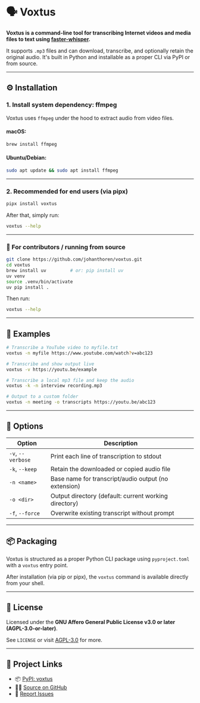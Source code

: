 # 🗣️ Voxtus

**Voxtus is a command-line tool for transcribing Internet videos and media files to text using [faster-whisper](https://github.com/guillaumekln/faster-whisper).**

It supports `.mp3` files and can download, transcribe, and optionally retain the original audio. It's built in Python and installable as a proper CLI via PyPI or from source.

---

## ⚙️ Installation

### 1. Install system dependency: ffmpeg

Voxtus uses `ffmpeg` under the hood to extract audio from video files.

#### macOS:

```bash
brew install ffmpeg
```

#### Ubuntu/Debian:

```bash
sudo apt update && sudo apt install ffmpeg
```

---

### 2. Recommended for end users (via pipx)

```bash
pipx install voxtus
```

After that, simply run:

```bash
voxtus --help
```

---

### 🧪 For contributors / running from source

```bash
git clone https://github.com/johanthoren/voxtus.git
cd voxtus
brew install uv         # or: pip install uv
uv venv
source .venv/bin/activate
uv pip install .
```

Then run:

```bash
voxtus --help
```

---

## 🧪 Examples

```bash
# Transcribe a YouTube video to myfile.txt
voxtus -n myfile https://www.youtube.com/watch?v=abc123

# Transcribe and show output live
voxtus -v https://youtu.be/example

# Transcribe a local mp3 file and keep the audio
voxtus -k -n interview recording.mp3

# Output to a custom folder
voxtus -n meeting -o transcripts https://youtu.be/abc123
```

---

## 🔧 Options

| Option         | Description                                 |
|----------------|---------------------------------------------|
| `-v`, `--verbose` | Print each line of transcription to stdout |
| `-k`, `--keep`    | Retain the downloaded or copied audio file |
| `-n <name>`       | Base name for transcript/audio output (no extension) |
| `-o <dir>`        | Output directory (default: current working directory) |
| `-f`, `--force`   | Overwrite existing transcript without prompt |

---

## 📦 Packaging

Voxtus is structured as a proper Python CLI package using `pyproject.toml` with a `voxtus` entry point.

After installation (via pip or pipx), the `voxtus` command is available directly from your shell.

---

## 🔐 License

Licensed under the **GNU Affero General Public License v3.0 or later (AGPL-3.0-or-later)**.

See `LICENSE` or visit [AGPL-3.0](https://www.gnu.org/licenses/agpl-3.0.html) for more.

---

## 🔗 Project Links

- 📦 [PyPI: voxtus](https://pypi.org/project/voxtus/)
- 🧑‍💻 [Source on GitHub](https://github.com/johanthoren/voxtus)
- 🐛 [Report Issues](https://github.com/johanthoren/voxtus/issues)
